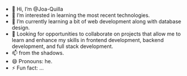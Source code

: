 - 👋 Hi, I’m @Joa-Quilla
- 👀 I’m interested in learning the most recent technologies.
- 🌱 I’m currently learning a bit of web development along with database design.
- 💞️ Looking for opportunities to collaborate on projects that allow me to learn and enhance my skills in frontend development, backend development, and full stack development.
- 📫 from the shadows.
- 😄 Pronouns: he. 
- ⚡ Fun fact: ...

<!---
Joa-Quilla/Joa-Quilla is a ✨ special ✨ repository because its `README.md` (this file) appears on your GitHub profile.
You can click the Preview link to take a look at your changes.
--->

